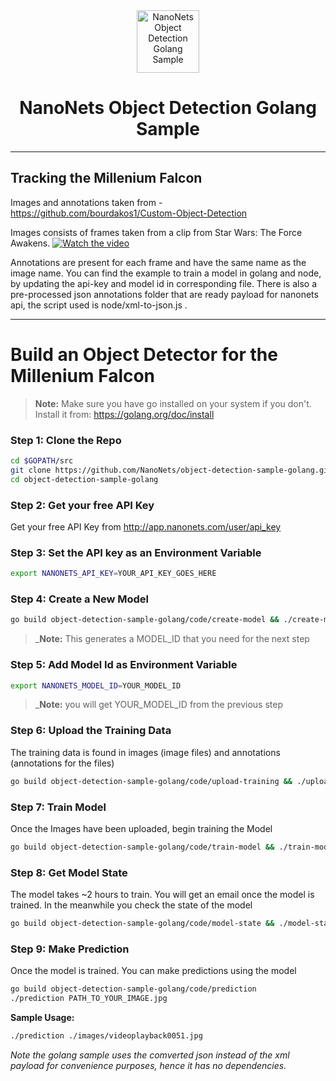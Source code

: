 <div align="center">
  <a href="https://nanonets.com/objectdetection/">
    <img src="https://nanonets.com/logo.png" alt="NanoNets Object Detection Golang Sample" width="100"/>
    </a>
</div>

<h1 align="center">NanoNets Object Detection Golang Sample</h1>

** **

## Tracking the Millenium Falcon

Images and annotations taken from - https://github.com/bourdakos1/Custom-Object-Detection

Images consists of frames taken from a clip from Star Wars: The Force Awakens.
[![Watch the video](https://github.com/bourdakos1/Custom-Object-Detection/raw/master/screenshots/starwars_small.gif)](https://www.youtube.com/watch?v=xW2hpkoaIiM)

Annotations are present for each frame and have the same name as the image name. You can find the example to train a model in golang and node, by updating the api-key and model id in corresponding file. There is also a pre-processed json annotations folder that are ready payload for nanonets api, the script used is node/xml-to-json.js .


** **

# Build an Object Detector for the Millenium Falcon

>**Note:** Make sure you have go installed on your system if you don't. Install it from: https://golang.org/doc/install
 
### Step 1: Clone the Repo
```bash
cd $GOPATH/src
git clone https://github.com/NanoNets/object-detection-sample-golang.git
cd object-detection-sample-golang
```

### Step 2: Get your free API Key
Get your free API Key from http://app.nanonets.com/user/api_key

### Step 3: Set the API key as an Environment Variable
```bash
export NANONETS_API_KEY=YOUR_API_KEY_GOES_HERE
```

### Step 4: Create a New Model
```bash
go build object-detection-sample-golang/code/create-model && ./create-model
```
 >_**Note:** This generates a MODEL_ID that you need for the next step

### Step 5: Add Model Id as Environment Variable
```bash
export NANONETS_MODEL_ID=YOUR_MODEL_ID
```
 >_**Note:** you will get YOUR_MODEL_ID from the previous step

### Step 6: Upload the Training Data
The training data is found in images (image files) and annotations (annotations for the files)
```bash
go build object-detection-sample-golang/code/upload-training && ./upload-training
```

### Step 7: Train Model
Once the Images have been uploaded, begin training the Model
```bash
go build object-detection-sample-golang/code/train-model && ./train-model
```

### Step 8: Get Model State
The model takes ~2 hours to train. You will get an email once the model is trained. In the meanwhile you check the state of the model
```bash
go build object-detection-sample-golang/code/model-state && ./model-state
```

### Step 9: Make Prediction
Once the model is trained. You can make predictions using the model
```bash
go build object-detection-sample-golang/code/prediction
./prediction PATH_TO_YOUR_IMAGE.jpg
```

**Sample Usage:**
```bash
./prediction ./images/videoplayback0051.jpg
```


*Note the golang sample uses the comverted json instead of the xml payload for convenience purposes, hence it has no dependencies.*
